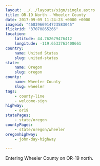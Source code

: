 ```yaml
---
layout: ../../layouts/sign/single.astro
title: OR-19 North - Wheeler County
date: 2017-09-09 11:24:23 +0000 +0000
imageid: "4683966914723583045"
flickrid: "37070865266"
location:
    latitude: 44.762679476412
    longitude: -119.6533763408661
country:
    name: United States
    slug: united-states
state:
    name: Oregon
    slug: oregon
county:
    name: Wheeler County
    slug: wheeler
tags:
    - county-line
    - welcome-sign
highway:
    - or19
statePages:
    - state/oregon
countyPages:
    - state/oregon/wheeler
oregonhighway:
    - john-day-highway

---
```

Entering Wheeler County on OR-19 north.